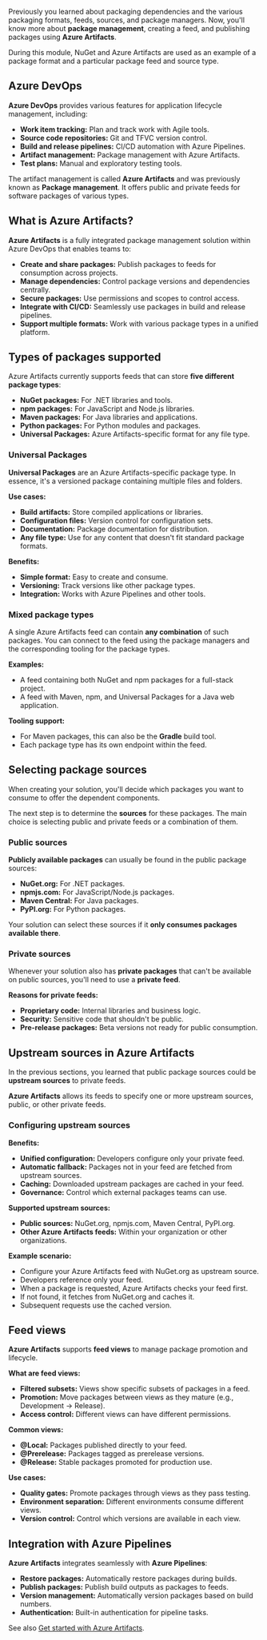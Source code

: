 Previously you learned about packaging dependencies and the various packaging formats, feeds, sources, and package managers. Now, you'll know more about **package management**, creating a feed, and publishing packages using **Azure Artifacts**.

During this module, NuGet and Azure Artifacts are used as an example of a package format and a particular package feed and source type.

## Azure DevOps

**Azure DevOps** provides various features for application lifecycle management, including:

- **Work item tracking:** Plan and track work with Agile tools.
- **Source code repositories:** Git and TFVC version control.
- **Build and release pipelines:** CI/CD automation with Azure Pipelines.
- **Artifact management:** Package management with Azure Artifacts.
- **Test plans:** Manual and exploratory testing tools.

The artifact management is called **Azure Artifacts** and was previously known as **Package management**. It offers public and private feeds for software packages of various types.

## What is Azure Artifacts?

**Azure Artifacts** is a fully integrated package management solution within Azure DevOps that enables teams to:

- **Create and share packages:** Publish packages to feeds for consumption across projects.
- **Manage dependencies:** Control package versions and dependencies centrally.
- **Secure packages:** Use permissions and scopes to control access.
- **Integrate with CI/CD:** Seamlessly use packages in build and release pipelines.
- **Support multiple formats:** Work with various package types in a unified platform.

## Types of packages supported

Azure Artifacts currently supports feeds that can store **five different package types**:

- **NuGet packages:** For .NET libraries and tools.
- **npm packages:** For JavaScript and Node.js libraries.
- **Maven packages:** For Java libraries and applications.
- **Python packages:** For Python modules and packages.
- **Universal Packages:** Azure Artifacts-specific format for any file type.

### Universal Packages

**Universal Packages** are an Azure Artifacts-specific package type. In essence, it's a versioned package containing multiple files and folders.

**Use cases:**

- **Build artifacts:** Store compiled applications or libraries.
- **Configuration files:** Version control for configuration sets.
- **Documentation:** Package documentation for distribution.
- **Any file type:** Use for any content that doesn't fit standard package formats.

**Benefits:**

- **Simple format:** Easy to create and consume.
- **Versioning:** Track versions like other package types.
- **Integration:** Works with Azure Pipelines and other tools.

### Mixed package types

A single Azure Artifacts feed can contain **any combination** of such packages. You can connect to the feed using the package managers and the corresponding tooling for the package types.

**Examples:**

- A feed containing both NuGet and npm packages for a full-stack project.
- A feed with Maven, npm, and Universal Packages for a Java web application.

**Tooling support:**

- For Maven packages, this can also be the **Gradle** build tool.
- Each package type has its own endpoint within the feed.

## Selecting package sources

When creating your solution, you'll decide which packages you want to consume to offer the dependent components.

The next step is to determine the **sources** for these packages. The main choice is selecting public and private feeds or a combination of them.

### Public sources

**Publicly available packages** can usually be found in the public package sources:

- **NuGet.org:** For .NET packages.
- **npmjs.com:** For JavaScript/Node.js packages.
- **Maven Central:** For Java packages.
- **PyPI.org:** For Python packages.

Your solution can select these sources if it **only consumes packages available there**.

### Private sources

Whenever your solution also has **private packages** that can't be available on public sources, you'll need to use a **private feed**.

**Reasons for private feeds:**

- **Proprietary code:** Internal libraries and business logic.
- **Security:** Sensitive code that shouldn't be public.
- **Pre-release packages:** Beta versions not ready for public consumption.

## Upstream sources in Azure Artifacts

In the previous sections, you learned that public package sources could be **upstream sources** to private feeds.

**Azure Artifacts** allows its feeds to specify one or more upstream sources, public, or other private feeds.

### Configuring upstream sources

**Benefits:**

- **Unified configuration:** Developers configure only your private feed.
- **Automatic fallback:** Packages not in your feed are fetched from upstream sources.
- **Caching:** Downloaded upstream packages are cached in your feed.
- **Governance:** Control which external packages teams can use.

**Supported upstream sources:**

- **Public sources:** NuGet.org, npmjs.com, Maven Central, PyPI.org.
- **Other Azure Artifacts feeds:** Within your organization or other organizations.

**Example scenario:**

- Configure your Azure Artifacts feed with NuGet.org as upstream source.
- Developers reference only your feed.
- When a package is requested, Azure Artifacts checks your feed first.
- If not found, it fetches from NuGet.org and caches it.
- Subsequent requests use the cached version.

## Feed views

**Azure Artifacts** supports **feed views** to manage package promotion and lifecycle.

**What are feed views:**

- **Filtered subsets:** Views show specific subsets of packages in a feed.
- **Promotion:** Move packages between views as they mature (e.g., Development → Release).
- **Access control:** Different views can have different permissions.

**Common views:**

- **@Local:** Packages published directly to your feed.
- **@Prerelease:** Packages tagged as prerelease versions.
- **@Release:** Stable packages promoted for production use.

**Use cases:**

- **Quality gates:** Promote packages through views as they pass testing.
- **Environment separation:** Different environments consume different views.
- **Version control:** Control which versions are available in each view.

## Integration with Azure Pipelines

**Azure Artifacts** integrates seamlessly with **Azure Pipelines**:

- **Restore packages:** Automatically restore packages during builds.
- **Publish packages:** Publish build outputs as packages to feeds.
- **Version management:** Automatically version packages based on build numbers.
- **Authentication:** Built-in authentication for pipeline tasks.

See also [Get started with Azure Artifacts](/azure/devops/artifacts/start-using-azure-artifacts).
